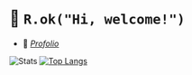 # 👋 `R.ok("Hi, welcome!")`

- :ledger: *[Profolio](portfolio-xray.vercel.app)*

![Stats](https://github-readme-stats.vercel.app/api?username=ChrisioGwaan\&show_icons=true\&count_private=true\&icon_color=ff91b5\&title_color=8cfa9e\&locale=en\&border_radius=22\&rank_icon=github\&show=prs_merged_percentage\&theme=transparent\&hide=issues,contribs\&card_width=400\&line_height=34)
[![Top Langs](https://github-readme-stats.vercel.app/api/top-langs/?username=ChrisioGwaan\&layout=donut\&border_radius=22\&size_weight=0.5&count_weight=0.5\&title_color=8cfa9e\&card_width=330\&count_private=true)](https://github.com/anuraghazra/github-readme-stats)

<!--
Here are some ideas to get you started:

- 🔭 I’m currently working on ...
- 🌱 I’m currently learning ...
- 👯 I’m looking to collaborate on ...
- 🤔 I’m looking for help with ...
- 💬 Ask me about ...
- 📫 How to reach me: ...
- 😄 Pronouns: ...
- ⚡ Fun fact: ...
-->
